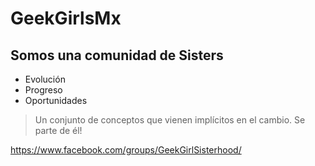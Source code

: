 # GeekGirlsMx

## Somos una comunidad de Sisters
* Evolución
* Progreso
* Oportunidades

> Un conjunto de conceptos que vienen implícitos en el cambio. Se parte de él!

https://www.facebook.com/groups/GeekGirlSisterhood/
